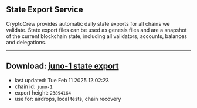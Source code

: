 ## State Export Service
CryptoCrew provides automatic daily state exports for all chains we validate. State export files can be used as genesis files and are a snapshot of the current blockchain state, including all validators, accounts, balances and delegations.

---
**Download: [juno-1 state export](https://dl-eu2.ccvalidators.com/SERVICE/juno/juno-1_export_23894164.json)**
---

- last updated: Tue Feb 11 2025 12:02:23
- chain id: `juno-1`
- export height: `23894164`
- use for: airdrops, local tests, chain recovery
